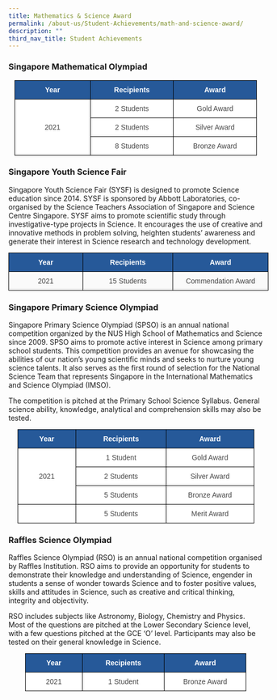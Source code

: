 ```yaml
---
title: Mathematics & Science Award
permalink: /about-us/Student-Achievements/math-and-science-award/
description: ""
third_nav_title: Student Achievements
---
```

### Singapore Mathematical Olympiad

<style type="text/css">
.tg  {border-collapse:collapse;border-spacing:0;margin:0px auto;}
.tg td{border-color:black;border-style:solid;border-width:1px;font-family:Arial, sans-serif;font-size:14px;
  overflow:hidden;padding:10px 5px;word-break:normal;}
.tg th{border-color:black;border-style:solid;border-width:1px;font-family:Arial, sans-serif;font-size:14px;
  font-weight:normal;overflow:hidden;padding:10px 5px;word-break:normal;}
.tg .tg-sxkx{background-color:#FFF;color:#454545;text-align:center;vertical-align:top}
.tg .tg-ncov{background-color:#FFF;color:#454545;text-align:center;vertical-align:middle}
.tg .tg-sil7{background-color:#265999;color:#FFF;font-weight:bold;text-align:center;vertical-align:top}
</style>
<table class="tg" style="undefined;table-layout: fixed; width: 480px">
<colgroup>
<col style="width: 150px">
<col style="width: 165px">
<col style="width: 165px">
</colgroup>
<tbody>
  <tr>
    <td class="tg-sil7"><span style="color:white">Year</span></td>
    <td class="tg-sil7"><span style="color:white">Recipients</span></td>
    <td class="tg-sil7"><span style="color:white">Award</span></td>
  </tr>
  <tr>
    <td class="tg-ncov" rowspan="3">2021</td>
    <td class="tg-sxkx">2 Students</td>
    <td class="tg-sxkx">Gold Award</td>
  </tr>
  <tr>
    <td class="tg-sxkx"> 2 Students</td>
    <td class="tg-sxkx">Silver Award  </td>
  </tr>
  <tr>
    <td class="tg-sxkx"> 8 Students</td>
    <td class="tg-sxkx">Bronze Award </td>
  </tr>
</tbody>
</table>

### Singapore Youth Science Fair
Singapore Youth Science Fair (SYSF) is designed to promote Science education since 2014. SYSF is sponsored by Abbott Laboratories, co-organised by the Science Teachers Association of Singapore and Science Centre Singapore. SYSF aims to promote scientific study through investigative-type projects in Science. It encourages the use of creative and innovative methods in problem solving, heighten students’ awareness and generate their interest in Science research and technology development.

<style type="text/css">
.tg  {border-collapse:collapse;border-spacing:0;margin:0px auto;}
.tg td{border-color:black;border-style:solid;border-width:1px;font-family:Arial, sans-serif;font-size:14px;
  overflow:hidden;padding:10px 5px;word-break:normal;}
.tg th{border-color:black;border-style:solid;border-width:1px;font-family:Arial, sans-serif;font-size:14px;
  font-weight:normal;overflow:hidden;padding:10px 5px;word-break:normal;}
.tg .tg-sil7{background-color:#265999;color:#FFF;font-weight:bold;text-align:center;vertical-align:top}
.tg .tg-56tu{background-color:#FAFAFA;color:#454545;text-align:center;vertical-align:top}
</style>
<table class="tg" style="undefined;table-layout: fixed; width: 515px">
<colgroup>
<col style="width: 147px">
<col style="width: 179px">
<col style="width: 189px">
</colgroup>
<tbody>
  <tr>
    <td class="tg-sil7">Year</td>
    <td class="tg-sil7">Recipients</td>
    <td class="tg-sil7">Award</td>
  </tr>
  <tr>
    <td class="tg-56tu">2021</td>
    <td class="tg-56tu">15 Students</td>
    <td class="tg-56tu">Commendation Award</td>
  </tr>
</tbody>
</table>

### Singapore Primary Science Olympiad
Singapore Primary Science Olympiad (SPSO) is an annual national competition organized by the NUS High School of Mathematics and Science since 2009. SPSO aims to promote active interest in Science among primary school students. This competition provides an avenue for showcasing the abilities of our nation’s young scientific minds and seeks to nurture young science talents. It also serves as the first round of selection for the National Science Team that represents Singapore in the International Mathematics and Science Olympiad (IMSO).

The competition is pitched at the Primary School Science Syllabus. General science ability, knowledge, analytical and comprehension skills may also be tested.

<style type="text/css">
.tg  {border-collapse:collapse;border-spacing:0;margin:0px auto;}
.tg td{border-color:black;border-style:solid;border-width:1px;font-family:Arial, sans-serif;font-size:14px;
  overflow:hidden;padding:10px 5px;word-break:normal;}
.tg th{border-color:black;border-style:solid;border-width:1px;font-family:Arial, sans-serif;font-size:14px;
  font-weight:normal;overflow:hidden;padding:10px 5px;word-break:normal;}
.tg .tg-sxkx{background-color:#FFF;color:#454545;text-align:center;vertical-align:top}
.tg .tg-ncov{background-color:#FFF;color:#454545;text-align:center;vertical-align:middle}
.tg .tg-sil7{background-color:#265999;color:#FFF;font-weight:bold;text-align:center;vertical-align:top}
</style>
<table class="tg" style="undefined;table-layout: fixed; width: 469px">
<colgroup>
<col style="width: 116px">
<col style="width: 179px">
<col style="width: 174px">
</colgroup>
<tbody>
  <tr>
    <td class="tg-sil7"><span style="color:white">Year</span></td>
    <td class="tg-sil7"><span style="color:white">Recipients</span></td>
    <td class="tg-sil7"><span style="color:white">Award</span></td>
  </tr>
  <tr>
    <td class="tg-ncov" rowspan="3">2021</td>
    <td class="tg-sxkx">1 Student</td>
    <td class="tg-sxkx">Gold Award</td>
  </tr>
  <tr>
    <td class="tg-sxkx">2 Students</td>
    <td class="tg-sxkx">Silver Award  </td>
  </tr>
  <tr>
    <td class="tg-sxkx">5 Students</td>
    <td class="tg-sxkx">Bronze Award </td>
  </tr>
  <tr>
    <td class="tg-sxkx"> </td>
    <td class="tg-sxkx">5 Students</td>
    <td class="tg-sxkx">Merit Award</td>
  </tr>
</tbody>
</table>

### Raffles Science Olympiad
Raffles Science Olympiad (RSO) is an annual national competition organised by Raffles Institution. RSO aims to provide an opportunity for students to demonstrate their knowledge and understanding of Science, engender in students a sense of wonder towards Science and to foster positive values, skills and attitudes in Science, such as creative and critical thinking, integrity and objectivity.

RSO includes subjects like Astronomy, Biology, Chemistry and Physics. Most of the questions are pitched at the Lower Secondary Science level, with a few questions pitched at the GCE ‘O’ level. Participants may also be tested on their general knowledge in Science.

<style type="text/css">
.tg  {border-collapse:collapse;border-spacing:0;margin:0px auto;}
.tg td{border-color:black;border-style:solid;border-width:1px;font-family:Arial, sans-serif;font-size:14px;
  overflow:hidden;padding:10px 5px;word-break:normal;}
.tg th{border-color:black;border-style:solid;border-width:1px;font-family:Arial, sans-serif;font-size:14px;
  font-weight:normal;overflow:hidden;padding:10px 5px;word-break:normal;}
.tg .tg-sxkx{background-color:#FFF;color:#454545;text-align:center;vertical-align:top}
.tg .tg-sil7{background-color:#265999;color:#FFF;font-weight:bold;text-align:center;vertical-align:top}
</style>
<table class="tg" style="undefined;table-layout: fixed; width: 438px">
<colgroup>
<col style="width: 113px">
<col style="width: 163px">
<col style="width: 162px">
</colgroup>
<tbody>
  <tr>
    <td class="tg-sil7"><span style="color:white">Year</span></td>
    <td class="tg-sil7"><span style="color:white">Recipients</span></td>
    <td class="tg-sil7"><span style="color:white">Award</span></td>
  </tr>
  <tr>
    <td class="tg-sxkx">2021</td>
    <td class="tg-sxkx">1 Student</td>
    <td class="tg-sxkx">Bronze Award</td>
  </tr>
</tbody>
</table>